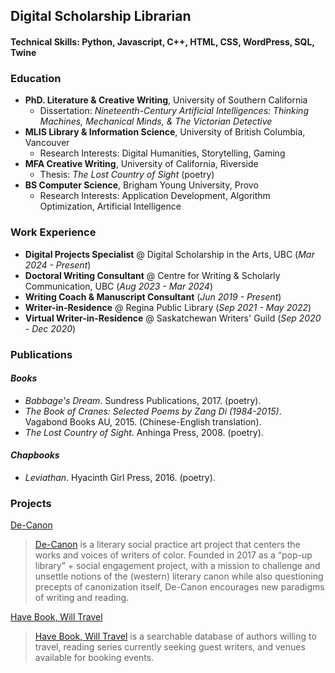 ## Digital Scholarship Librarian

#### Technical Skills: Python, Javascript, C++, HTML, CSS, WordPress, SQL, Twine

### Education
- **PhD. Literature & Creative Writing**, University of Southern California
  - Dissertation: _Nineteenth-Century Artificial Intelligences: Thinking Machines, Mechanical Minds, & The Victorian Detective_
- **MLIS Library & Information Science**, University of British Columbia, Vancouver
  - Research Interests:  Digital Humanities, Storytelling, Gaming
- **MFA Creative Writing**, University of California, Riverside
  - Thesis: _The Lost Country of Sight_ (poetry)
- **BS Computer Science**, Brigham Young University, Provo
  - Research Interests: Application Development, Algorithm Optimization, Artificial Intelligence

### Work Experience
- **Digital Projects Specialist** @ Digital Scholarship in the Arts, UBC (_Mar 2024 - Present_)
- **Doctoral Writing Consultant** @ Centre for Writing & Scholarly Communication, UBC (_Aug 2023 - Mar 2024_)
- **Writing Coach & Manuscript Consultant** (_Jun 2019 - Present_)
- **Writer-in-Residence** @ Regina Public Library (_Sep 2021 - May 2022_)
- **Virtual Writer-in-Residence** @ Saskatchewan Writers' Guild (_Sep 2020 - Dec 2020_)

### Publications 
#### _Books_ 
- _Babbage's Dream_. Sundress Publications, 2017. (poetry).
- _The Book of Cranes: Selected Poems by Zang Di (1984-2015)_. Vagabond Books AU, 2015. (Chinese-English translation).
- _The Lost Country of Sight_. Anhinga Press, 2008. (poetry).

#### _Chapbooks_
- _Leviathan_. Hyacinth Girl Press, 2016. (poetry).

### Projects 
[De-Canon](https://www.de-canon.com)
> [De-Canon](https://www.de-canon.com) is a literary social practice art project that centers the works and voices of writers of color. Founded in 2017 as a “pop-up library” + social engagement project, with a mission to challenge and unsettle notions of the (western) literary canon while also questioning precepts of canonization itself, De-Canon encourages new paradigms of writing and reading. 

[Have Book, Will Travel](http://www.havebookwilltravel.com)
> [Have Book, Will Travel](http://www.havebookwilltravel.com) is a searchable database of authors willing to travel, reading series currently seeking guest writers, and venues available for booking events.


